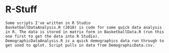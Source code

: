 # R-Stuff
	Some scripts I've written in R Studio
	BasketballDataAnalysis.R (2018) is code for some quick data analysis in R. The data is stored in matrix form in BasketballData.R (run this one first to get the data into R Studio).
	DemographicDataAnalysis.R is a quick demographics data run through to get used to qplot. Script pulls in data from DemographicData.csv.
